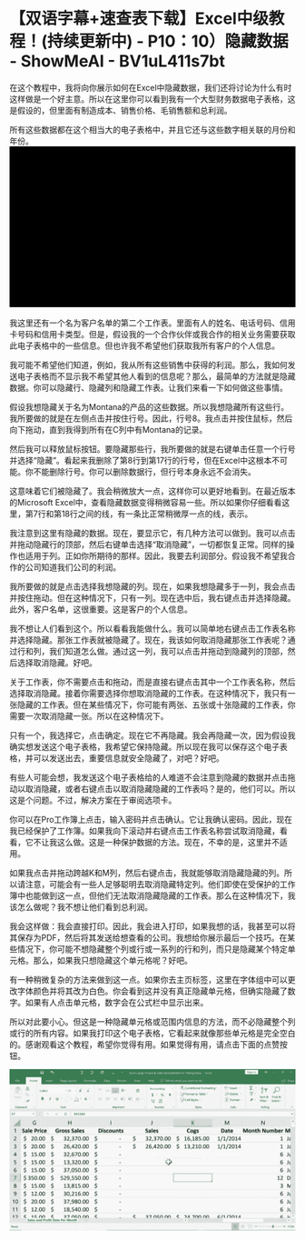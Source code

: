 # 【双语字幕+速查表下载】Excel中级教程！(持续更新中) - P10：10）隐藏数据 - ShowMeAI - BV1uL411s7bt

在这个教程中，我将向你展示如何在Excel中隐藏数据，我们还将讨论为什么有时这样做是一个好主意。所以在这里你可以看到我有一个大型财务数据电子表格，这是假设的，但里面有制造成本、销售价格、毛销售额和总利润。

所有这些数据都在这个相当大的电子表格中，并且它还与这些数字相关联的月份和年份。![](img/aa0d1b3e7cf808922fb33f2150bf5906_1.png)

我这里还有一个名为客户名单的第二个工作表。里面有人的姓名、电话号码、信用卡号码和信用卡类型。但是，假设我的一个合作伙伴或我合作的相关业务需要获取此电子表格中的一些信息。但也许我不希望他们获取我所有客户的个人信息。

我可能不希望他们知道，例如，我从所有这些销售中获得的利润。那么，我如何发送电子表格而不显示我不希望其他人看到的信息呢？那么，最简单的方法就是隐藏数据。你可以隐藏行、隐藏列和隐藏工作表。让我们来看一下如何做这些事情。

假设我想隐藏关于名为Montana的产品的这些数据。所以我想隐藏所有这些行。我所要做的就是在左侧点击并按住行号。因此，行号8。我点击并按住鼠标，然后向下拖动，直到我得到所有在C列中有Montana的记录。

然后我可以释放鼠标按钮。要隐藏那些行，我所要做的就是右键单击任意一个行号并选择“隐藏”。看起来我删除了第8行到第17行的行号，但在Excel中这根本不可能。你不能删除行号。你可以删除数据行，但行号本身永远不会消失。

这意味着它们被隐藏了。我会稍微放大一点，这样你可以更好地看到。在最近版本的Microsoft Excel中，查看隐藏数据变得稍微容易一些。所以如果你仔细看看这里，第7行和第18行之间的线，有一条比正常稍微厚一点的线，表示。

我注意到这里有隐藏的数据。现在，要显示它，有几种方法可以做到。我可以点击并拖动隐藏行的顶部，然后右键单击选择“取消隐藏”，一切都恢复正常。同样的操作也适用于列。正如你所期待的那样。因此，我要去利润部分。假设我不希望我合作的公司知道我们公司的利润。

我所要做的就是点击选择我想隐藏的列。现在，如果我想隐藏多于一列，我会点击并按住拖动。但在这种情况下，只有一列。现在选中后，我右键点击并选择隐藏。此外，客户名单，这很重要。这是客户的个人信息。

我不想让人们看到这个。所以看看我能做什么。我可以简单地右键点击工作表名称并选择隐藏。那张工作表就被隐藏了。现在，我该如何取消隐藏那张工作表呢？通过行和列，我们知道怎么做。通过这一列，我可以点击并拖动到隐藏列的顶部，然后选择取消隐藏。好吧。

关于工作表，你不需要点击和拖动，而是直接右键点击其中一个工作表名称，然后选择取消隐藏。接着你需要选择你想取消隐藏的工作表。在这种情况下，我只有一张隐藏的工作表。但在某些情况下，你可能有两张、五张或十张隐藏的工作表，你需要一次取消隐藏一张。所以在这种情况下。

只有一个，我选择它，点击确定。现在它不再隐藏。我会再隐藏一次，因为假设我确实想发送这个电子表格，我希望它保持隐藏。所以现在我可以保存这个电子表格，并可以发送出去，重要信息就安全隐藏了，对吧？好吧。

有些人可能会想，我发送这个电子表格给的人难道不会注意到隐藏的数据并点击拖动以取消隐藏，或者右键点击以取消隐藏隐藏的工作表吗？是的，他们可以。所以这是个问题。不过，解决方案在于审阅选项卡。

你可以在Pro工作簿上点击，输入密码并点击确认。它让我确认密码。因此，现在我已经保护了工作簿。如果我向下滚动并右键点击工作表名称尝试取消隐藏，看看，它不让我这么做。这是一种保护数据的方法。现在，不幸的是，这里并不适用。

如果我点击并拖动跨越K和M列，然后右键点击，我就能够取消隐藏隐藏的列。所以请注意，可能会有一些人足够聪明去取消隐藏特定列。他们即使在受保护的工作簿中也能做到这一点，但他们无法取消隐藏隐藏的工作表。那么在这种情况下，我该怎么做呢？我不想让他们看到总利润。

我会这样做：我会直接打印。因此，我会进入打印，如果我想的话，我甚至可以将其保存为PDF，然后将其发送给想查看的公司。我想给你展示最后一个技巧。在某些情况下，你可能不想隐藏整个列或行或一系列的行和列，而只是隐藏某个特定单元格。那么，如果我只想隐藏这个单元格呢？好吧。

有一种稍微复杂的方法来做到这一点。如果你去主页标签，这里在字体组中可以更改字体颜色并将其改为白色。你会看到这并没有真正隐藏单元格，但确实隐藏了数字。如果有人点击单元格，数字会在公式栏中显示出来。

所以对此要小心。但这是一种隐藏单元格或范围内信息的方法，而不必隐藏整个列或行的所有内容。如果我打印这个电子表格，它看起来就像那些单元格是完全空白的。感谢观看这个教程，希望你觉得有用。如果觉得有用，请点击下面的点赞按钮。

![](img/aa0d1b3e7cf808922fb33f2150bf5906_3.png)
